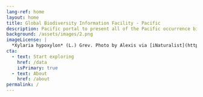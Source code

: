 ```yaml
---
lang-ref: home
layout: home
title: Global Biodiversity Information Facility - Pacific
description: Pacific portal to present all of the Pacific occurrence biodiversity data available on GBIF.
background: /assets/images/2.png
imageLicense: |
  *Xylaria hypoxylon* (L.) Grev. Photo by Alexis via [iNaturalist](https://www.gbif.org/occurrence/2542961803)
cta:
  - text: Start exploring
    href: /data
    isPrimary: true
  - text: About
    href: /about
permalink: /
---
```



